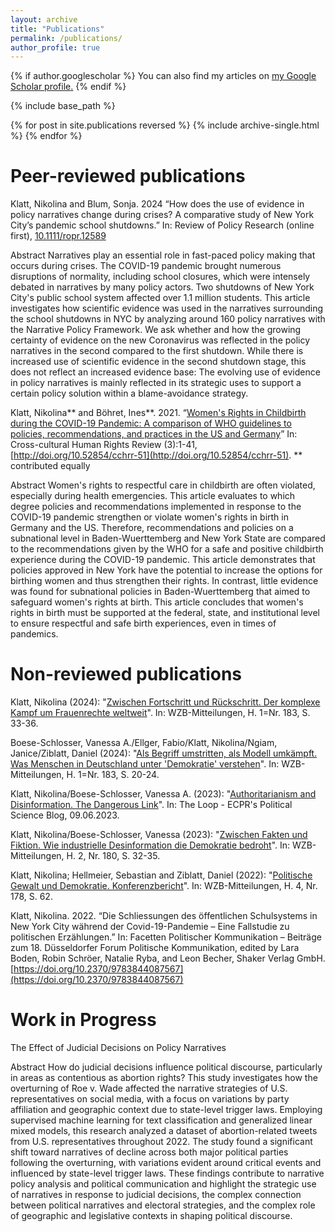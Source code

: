```yaml
---
layout: archive
title: "Publications"
permalink: /publications/
author_profile: true
---
```


{% if author.googlescholar %}
  You can also find my articles on <u><a href="{{author.googlescholar}}">my Google Scholar profile</a>.</u>
{% endif %}

{% include base_path %}

{% for post in site.publications reversed %}
  {% include archive-single.html %}
{% endfor %}

Peer-reviewed publications
======

Klatt, Nikolina and Blum, Sonja. 2024 “How does the use of evidence in policy narratives change during crises? A comparative study of New York City’s pandemic school shutdowns.” In: Review of Policy Research (online first), [10.1111/ropr.12589](https://doi.org/10.1111/ropr.12589) 

Abstract
Narratives play an essential role in fast-paced policy making that occurs during crises. The COVID-19 pandemic brought numerous disruptions of normality, including school closures, which were intensely debated in narratives by many policy actors. Two shutdowns of New York City's public school system affected over 1.1 million students. This article investigates how scientific evidence was used in the narratives surrounding the school shutdowns in NYC by analyzing around 160 policy narratives with the Narrative Policy Framework. We ask whether and how the growing certainty of evidence on the new Coronavirus was reflected in the policy narratives in the second compared to the first shutdown. While there is increased use of scientific evidence in the second shutdown stage, this does not reflect an increased evidence base: The evolving use of evidence in policy narratives is mainly reflected in its strategic uses to support a certain policy solution within a blame-avoidance strategy.

Klatt, Nikolina** and Böhret, Ines**. 2021. “[Women's Rights in Childbirth during the COVID-19 Pandemic: A comparison of WHO guidelines to policies, recommendations, and practices in the US and Germany](files/Klatt_Boehret_2021.pdf)” In: Cross-cultural Human Rights Review (3):1-41, [http://doi.org/10.52854/cchrr-51](http://doi.org/10.52854/cchrr-51).
** contributed equally 

Abstract
Women's rights to respectful care in childbirth are often violated, especially during health emergencies. This article evaluates to which degree policies and recommendations implemented in response to the COVID-19 pandemic strengthen or violate women's rights in birth in Germany and the US. Therefore, recommendations and policies on a subnational level in Baden-Wuerttemberg and New York State are compared to the recommendations given by the WHO for a safe and positive childbirth experience during the COVID-19 pandemic. This article demonstrates that policies approved in New York have the potential to increase the options for birthing women and thus strengthen their rights. In contrast, little evidence was found for subnational policies in Baden-Wuerttemberg that aimed to safeguard women's rights at birth. This article concludes that women's rights in birth must be supported at the federal, state, and institutional level to ensure respectful and safe birth experiences, even in times of pandemics.

Non-reviewed publications
======

Klatt, Nikolina (2024): "[Zwischen Fortschritt und Rückschritt. Der komplexe Kampf um Frauenrechte weltweit](https://bibliothek.wzb.eu/artikel/2024/f-26070.pdf)". In: WZB-Mitteilungen, H. 1=Nr. 183, S. 33-36.

Boese-Schlosser, Vanessa A./Ellger, Fabio/Klatt, Nikolina/Ngiam, Janice/Ziblatt, Daniel (2024): "[Als Begriff umstritten, als Modell umkämpft. Was Menschen in Deutschland unter 'Demokratie' verstehen](https://bibliothek.wzb.eu/artikel/2024/f-26067.pdf)". In: WZB-Mitteilungen, H. 1=Nr. 183, S. 20-24.

Klatt, Nikolina/Boese-Schlosser, Vanessa A. (2023): "[Authoritarianism and Disinformation. The Dangerous Link](https://theloop.ecpr.eu/disinformation-in-autocratic-governance/)". In: The Loop - ECPR's Political Science Blog, 09.06.2023.

Klatt, Nikolina/Boese-Schlosser, Vanessa (2023): "[Zwischen Fakten und Fiktion. Wie industrielle Desinformation die Demokratie bedroht](https://bibliothek.wzb.eu/artikel/2023/f-25570.pdf)". In: WZB-Mitteilungen, H. 2, Nr. 180, S. 32-35.

Klatt, Nikolina; Hellmeier, Sebastian and Ziblatt, Daniel (2022): "[Politische Gewalt und Demokratie. Konferenzbericht](files/Klatt_Hellmeier_Ziblatt_2022.pdf)". In: WZB-Mitteilungen, H. 4, Nr. 178, S. 62.

Klatt, Nikolina. 2022. “Die Schliessungen des öffentlichen Schulsystems in New York City während der Covid-19-Pandemie – Eine Fallstudie zu politischen Erzählungen.” In: Facetten Politischer Kommunikation – Beiträge zum 18. Düsseldorfer Forum Politische Kommunikation, edited by Lara Boden, Robin Schröer, Natalie Ryba, and Leon Becher, Shaker Verlag GmbH. [https://doi.org/10.2370/9783844087567](https://doi.org/10.2370/9783844087567)

Work in Progress
======

The Effect of Judicial Decisions on Policy Narratives

Abstract
How do judicial decisions influence political discourse, particularly in areas as contentious as abortion rights? This study investigates how the overturning of Roe v. Wade affected the narrative strategies of U.S. representatives on social media, with a focus on variations by party affiliation and geographic context due to state-level trigger laws. Employing supervised machine learning for text classification and generalized linear mixed models, this research analyzed a dataset of abortion-related tweets from U.S. representatives throughout 2022. The study found a significant shift toward narratives of decline across both major political parties following the overturning, with variations evident around critical events and influenced by state-level trigger laws. These findings contribute to narrative policy analysis and political communication and highlight the strategic use of narratives in response to judicial decisions, the complex connection between political narratives and electoral strategies, and the complex role of geographic and legislative contexts in shaping political discourse.


